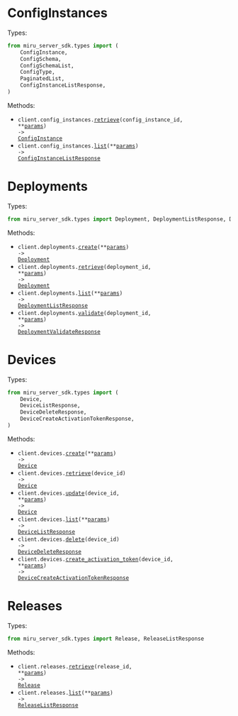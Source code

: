 # ConfigInstances

Types:

```python
from miru_server_sdk.types import (
    ConfigInstance,
    ConfigSchema,
    ConfigSchemaList,
    ConfigType,
    PaginatedList,
    ConfigInstanceListResponse,
)
```

Methods:

- <code title="get /config_instances/{config_instance_id}">client.config_instances.<a href="./src/miru_server_sdk/resources/config_instances.py">retrieve</a>(config_instance_id, \*\*<a href="src/miru_server_sdk/types/config_instance_retrieve_params.py">params</a>) -> <a href="./src/miru_server_sdk/types/config_instance.py">ConfigInstance</a></code>
- <code title="get /config_instances">client.config_instances.<a href="./src/miru_server_sdk/resources/config_instances.py">list</a>(\*\*<a href="src/miru_server_sdk/types/config_instance_list_params.py">params</a>) -> <a href="./src/miru_server_sdk/types/config_instance_list_response.py">ConfigInstanceListResponse</a></code>

# Deployments

Types:

```python
from miru_server_sdk.types import Deployment, DeploymentListResponse, DeploymentValidateResponse
```

Methods:

- <code title="post /deployments">client.deployments.<a href="./src/miru_server_sdk/resources/deployments.py">create</a>(\*\*<a href="src/miru_server_sdk/types/deployment_create_params.py">params</a>) -> <a href="./src/miru_server_sdk/types/deployment.py">Deployment</a></code>
- <code title="get /deployments/{deployment_id}">client.deployments.<a href="./src/miru_server_sdk/resources/deployments.py">retrieve</a>(deployment_id, \*\*<a href="src/miru_server_sdk/types/deployment_retrieve_params.py">params</a>) -> <a href="./src/miru_server_sdk/types/deployment.py">Deployment</a></code>
- <code title="get /deployments">client.deployments.<a href="./src/miru_server_sdk/resources/deployments.py">list</a>(\*\*<a href="src/miru_server_sdk/types/deployment_list_params.py">params</a>) -> <a href="./src/miru_server_sdk/types/deployment_list_response.py">DeploymentListResponse</a></code>
- <code title="post /deployments/{deployment_id}/validate">client.deployments.<a href="./src/miru_server_sdk/resources/deployments.py">validate</a>(deployment_id, \*\*<a href="src/miru_server_sdk/types/deployment_validate_params.py">params</a>) -> <a href="./src/miru_server_sdk/types/deployment_validate_response.py">DeploymentValidateResponse</a></code>

# Devices

Types:

```python
from miru_server_sdk.types import (
    Device,
    DeviceListResponse,
    DeviceDeleteResponse,
    DeviceCreateActivationTokenResponse,
)
```

Methods:

- <code title="post /devices">client.devices.<a href="./src/miru_server_sdk/resources/devices.py">create</a>(\*\*<a href="src/miru_server_sdk/types/device_create_params.py">params</a>) -> <a href="./src/miru_server_sdk/types/device.py">Device</a></code>
- <code title="get /devices/{device_id}">client.devices.<a href="./src/miru_server_sdk/resources/devices.py">retrieve</a>(device_id) -> <a href="./src/miru_server_sdk/types/device.py">Device</a></code>
- <code title="patch /devices/{device_id}">client.devices.<a href="./src/miru_server_sdk/resources/devices.py">update</a>(device_id, \*\*<a href="src/miru_server_sdk/types/device_update_params.py">params</a>) -> <a href="./src/miru_server_sdk/types/device.py">Device</a></code>
- <code title="get /devices">client.devices.<a href="./src/miru_server_sdk/resources/devices.py">list</a>(\*\*<a href="src/miru_server_sdk/types/device_list_params.py">params</a>) -> <a href="./src/miru_server_sdk/types/device_list_response.py">DeviceListResponse</a></code>
- <code title="delete /devices/{device_id}">client.devices.<a href="./src/miru_server_sdk/resources/devices.py">delete</a>(device_id) -> <a href="./src/miru_server_sdk/types/device_delete_response.py">DeviceDeleteResponse</a></code>
- <code title="post /devices/{device_id}/activation_token">client.devices.<a href="./src/miru_server_sdk/resources/devices.py">create_activation_token</a>(device_id, \*\*<a href="src/miru_server_sdk/types/device_create_activation_token_params.py">params</a>) -> <a href="./src/miru_server_sdk/types/device_create_activation_token_response.py">DeviceCreateActivationTokenResponse</a></code>

# Releases

Types:

```python
from miru_server_sdk.types import Release, ReleaseListResponse
```

Methods:

- <code title="get /releases/{release_id}">client.releases.<a href="./src/miru_server_sdk/resources/releases.py">retrieve</a>(release_id, \*\*<a href="src/miru_server_sdk/types/release_retrieve_params.py">params</a>) -> <a href="./src/miru_server_sdk/types/release.py">Release</a></code>
- <code title="get /releases">client.releases.<a href="./src/miru_server_sdk/resources/releases.py">list</a>(\*\*<a href="src/miru_server_sdk/types/release_list_params.py">params</a>) -> <a href="./src/miru_server_sdk/types/release_list_response.py">ReleaseListResponse</a></code>
